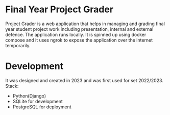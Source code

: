 # Final Year Project Grader

Project Grader is a web application that helps in managing and grading final year student project work including presentation, internal and external defence. The application runs locally. It is spinned up using docker compose and it uses ngrok to expose the application over the internet temporarily.  

# Development
It was designed and created in 2023 and was first used for set 2022/2023.
Stack: 
  - Python(Django)
  - SQLite for development
  - PostgreSQL for deployment






